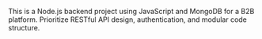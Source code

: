 <!-- Use this file to provide workspace-specific custom instructions to Copilot. For more details, visit https://code.visualstudio.com/docs/copilot/copilot-customization#_use-a-githubcopilotinstructionsmd-file -->

This is a Node.js backend project using JavaScript and MongoDB for a B2B platform. Prioritize RESTful API design, authentication, and modular code structure.
